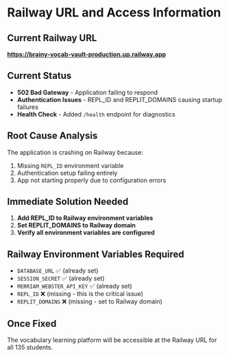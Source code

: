 # Railway URL and Access Information

## Current Railway URL
**https://brainy-vocab-vault-production.up.railway.app**

## Current Status
- **502 Bad Gateway** - Application failing to respond
- **Authentication Issues** - REPL_ID and REPLIT_DOMAINS causing startup failures
- **Health Check** - Added `/health` endpoint for diagnostics

## Root Cause Analysis
The application is crashing on Railway because:
1. Missing `REPL_ID` environment variable
2. Authentication setup failing entirely
3. App not starting properly due to configuration errors

## Immediate Solution Needed
1. **Add REPL_ID to Railway environment variables**
2. **Set REPLIT_DOMAINS to Railway domain**
3. **Verify all environment variables are configured**

## Railway Environment Variables Required
- `DATABASE_URL` ✅ (already set)
- `SESSION_SECRET` ✅ (already set)  
- `MERRIAM_WEBSTER_API_KEY` ✅ (already set)
- `REPL_ID` ❌ (missing - this is the critical issue)
- `REPLIT_DOMAINS` ❌ (missing - set to Railway domain)

## Once Fixed
The vocabulary learning platform will be accessible at the Railway URL for all 135 students.